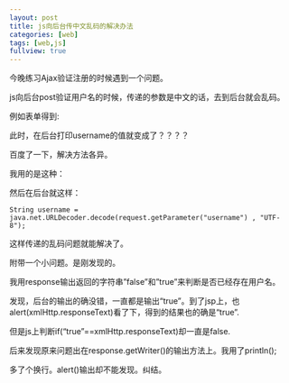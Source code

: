 ```yaml
---
layout: post
title: js向后台传中文乱码的解决办法
categories: [web]
tags: [web,js]
fullview: true
---
```


今晚练习Ajax验证注册的时候遇到一个问题。

js向后台post验证用户名的时候，传递的参数是中文的话，去到后台就会乱码。

例如表单得到:

<script src="https://gist.github.com/gulup/f992fde4315971debd4a.js"></script>

此时，在后台打印username的值就变成了？？？？

百度了一下，解决方法各异。

我用的是这种：

<script src="https://gist.github.com/gulup/0c62fcd3b7ab1f493c6b.js"></script>

然后在后台就这样：

`String username = java.net.URLDecoder.decode(request.getParameter("username") , "UTF-8");`

这样传递的乱码问题就能解决了。

附带一个小问题。是刚发现的。

我用response输出返回的字符串”false”和”true”来判断是否已经存在用户名。

发现，后台的输出的确没错，一直都是输出“true”。到了jsp上，也alert(xmlHttp.responseText)看了下，得到的结果也的确是“true”.

但是js上判断if(“true”==xmlHttp.responseText)却一直是false.

后来发现原来问题出在response.getWriter()的输出方法上。我用了println();

多了个换行。alert()输出却不能发现。纠结。